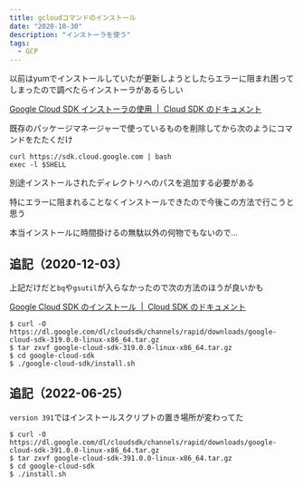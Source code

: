```yaml
---
title: gcloudコマンドのインストール
date: "2020-10-30"
description: "インストーラを使う"
tags:
  - GCP
---
```


以前はyumでインストールしていたが更新しようとしたらエラーに阻まれ困ってしまったので調べたらインストーラがあるらしい

[Google Cloud SDK インストーラの使用  |  Cloud SDK のドキュメント](https://cloud.google.com/sdk/docs/downloads-interactive?hl=ja)

既存のパッケージマネージャーで使っているものを削除してから次のようにコマンドをたたくだけ

```shell
curl https://sdk.cloud.google.com | bash
exec -l $SHELL
```

別途インストールされたディレクトリへのパスを追加する必要がある

<!-- textlint-disable ja-technical-writing/ja-no-weak-phrase -->
特にエラーに阻まれることなくインストールできたので今後この方法で行こうと思う
<!-- textlint-enable ja-technical-writing/ja-no-weak-phrase -->

本当インストールに時間掛けるの無駄以外の何物でもないので…

## 追記（2020-12-03）

上記だけだと`bq`や`gsutil`が入らなかったので次の方法のほうが良いかも

[Google Cloud SDK のインストール  |  Cloud SDK のドキュメント](https://cloud.google.com/sdk/docs/install?hl=JA#installation_instructions)

```shell
$ curl -O https://dl.google.com/dl/cloudsdk/channels/rapid/downloads/google-cloud-sdk-319.0.0-linux-x86_64.tar.gz
$ tar zxvf google-cloud-sdk-319.0.0-linux-x86_64.tar.gz
$ cd google-cloud-sdk
$ ./google-cloud-sdk/install.sh
```

## 追記（2022-06-25）

`version 391`ではインストールスクリプトの置き場所が変わってた

```shell
$ curl -O https://dl.google.com/dl/cloudsdk/channels/rapid/downloads/google-cloud-sdk-391.0.0-linux-x86_64.tar.gz
$ tar zxvf google-cloud-sdk-391.0.0-linux-x86_64.tar.gz
$ cd google-cloud-sdk
$ ./install.sh
```